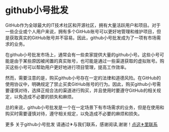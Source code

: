 # github小号批发

GitHub作为全球最大的IT技术社区和开源社区，拥有大量活跃用户和项目。对于一些企业或个人用户来说，拥有多个GitHub账号可以更好地管理和维护项目，但是获取真实的GitHub账号并不容易。因此，github小号批发成为了一项有市场需求的业务。

在github小号批发市场上，通常会有一些卖家提供大量的github小号。这些小号可能是由于某些原因被闲置的真实账号，也可能是通过一些渠道获取的虚拟账号。购买这些小号可以帮助用户更好地进行项目管理，提高工作效率。

然而，需要注意的是，购买github小号存在一定的法律和道德风险。在GitHub的使用协议中，明确规定了禁止买卖GitHub账号的行为。因此，购买github小号需要谨慎对待，选择正规合法的渠道进行购买，并且使用时要遵守GitHub的相关规定，以免造成不必要的损失和麻烦。

总的来说，github小号批发是一个在一定场景下有市场需求的业务，但是在使用和购买时需要谨慎对待，遵守相关规定，以免造成不必要的麻烦和损失。

更多 关于github小号批发 请通过✈与我们联系，感谢阅读,谢谢！[点这✈里联系](https://abc.k02.cc)